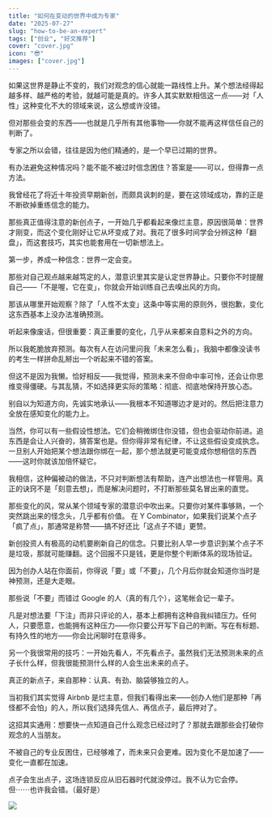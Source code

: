 ```yaml
---
title: "如何在变动的世界中成为专家"
date: "2025-07-27"
slug: "how-to-be-an-expert"
tags: ["创业", "好文推荐"]
cover: "cover.jpg"
icon: "😎"
images: ["cover.jpg"]
---
```

如果这世界是静止不变的，我们对观念的信心就能一路线性上升。某个想法经得起越多样、越严格的考验，就越可能是真的。许多人其实默默相信这一点——对「人性」这种变化不大的领域来说，这么想或许没错。



但对那些会变的东西——也就是几乎所有其他事物——你就不能再这样信任自己的判断了。



专家之所以会错，往往是因为他们精通的，是一个早已过期的世界。



有办法避免这种情况吗？能不能不被过时信念困住？答案是——可以，但得靠一点方法。



我曾经花了将近十年投资早期新创，而颇具讽刺的是，要在这领域成功，靠的正是不断砍掉重练信念的能力。



那些真正值得注意的新创点子，一开始几乎都看起来像烂主意，原因很简单：世界才刚变，而这个变化刚好让它从坏变成了对。我花了很多时间学会分辨这种「翻盘」，而这套技巧，其实也能套用在一切新想法上。



第一步，养成一种信念：世界一定会变。



那些对自己观点越来越笃定的人，潜意识里其实是认定世界静止。只要你不时提醒自己——「不是喔，它在变」，你就会开始训练自己去嗅出风的方向。



那该从哪里开始观察？除了「人性不太变」这条中等实用的原则外，很抱歉，变化这东西基本上没办法准确预测。



听起来像废话，但很重要：真正重要的变化，几乎从来都来自意料之外的方向。



所以我乾脆放弃预测。每次有人在访问里问我「未来怎么看」，我脑中都像没读书的考生一样拼命乱掰出一个听起来不错的答案。



但这不是因为我懒。恰好相反——我觉得，预测未来不但命中率可怜，还会让你思维变得僵硬。与其乱猜，不如选择更实际的策略：彻底、彻底地保持开放心态。



别自以为知道方向，先诚实地承认——我根本不知道哪边才是对的。然后把注意力全放在感知变化的能力上。



当然，你可以有一些假设性想法。它们会稍微绑住你没错，但也会驱动你前进。追东西是会让人兴奋的，猜答案也是。但你得非常有纪律，不让这些假设变成执念。
一旦别人开始把某个想法跟你绑在一起，那个想法就更可能变成你想相信的东西——这时你就该加倍怀疑它。



我相信，这种偏被动的做法，不只对判断想法有帮助，连产出想法也一样管用。真正的诀窍不是「刻意去想」，而是解决问题时，不打断那些莫名冒出来的直觉。



那些变化的风，常从某个领域专家的潜意识中吹出来。只要你对某件事够熟，一个突然跳出来的怪念头，几乎都有价值。
在 Y Combinator，如果我们说某个点子「疯了点」，那通常是称赞——搞不好还比「这点子不错」更赞。



新创投资人有极高的动机要刷新自己的信念。只要比别人早一步意识到某个点子不是垃圾，那就可能赚翻。这个回报不只是钱，更是你整个判断体系的现场验证。



因为创办人站在你面前，你得说「要」或「不要」，几个月后你就会知道你当时是神预测，还是大走眼。



那些说「不要」而错过 Google 的人（真的有几个），这笔帐会记一辈子。



凡是对想法要「下注」而非只评论的人，基本上都拥有这种自我纠错压力。任何人，只要愿意，也能拥有这种压力——你只要公开写下自己的判断。写在有标题、有持久性的地方——你会比闲聊时在意得多。



另一个我很常用的技巧：一开始先看人，不先看点子。虽然我们无法预测未来的点子长什么样，但我很能预测什么样的人会生出未来的点子。



真正的新点子，来自那种：认真、有劲、脑袋够独立的人。



当初我们其实觉得 Airbnb 是烂主意，但我们看得出来——创办人他们是那种「再怪都不会怕」的人，所以我们选择先信人、再信点子，最后押对了。



这招其实通用：想要快一点知道自己什么观念已经过时了？那就去跟那些会打破你观念的人当朋友。



不被自己的专业反困住，已经够难了，而未来只会更难。因为变化不是加速了——变化一直都在加速。



点子会生出点子，这场连锁反应从旧石器时代就没停过。我不认为它会停。
但⋯⋯也许我会错。（最好是）




![](https://prod-files-secure.s3.us-west-2.amazonaws.com/112d0858-5090-4d34-a606-b75eb8d65fd2/46476355-9cf3-4e99-9b7a-3531bc426380/1000202064.png?X-Amz-Algorithm=AWS4-HMAC-SHA256&X-Amz-Content-Sha256=UNSIGNED-PAYLOAD&X-Amz-Credential=ASIAZI2LB46653V7NO5J%2F20251025%2Fus-west-2%2Fs3%2Faws4_request&X-Amz-Date=20251025T010014Z&X-Amz-Expires=3600&X-Amz-Security-Token=IQoJb3JpZ2luX2VjELH%2F%2F%2F%2F%2F%2F%2F%2F%2F%2FwEaCXVzLXdlc3QtMiJHMEUCIQCSASodIR5d%2F7BvbKWACi%2Bf3jPFmvro0T0iW9sDxH0%2FswIgK%2BIXTkX5riKlhDxzG6Cu2363EdPxCjhvMbNuOsByD%2F4q%2FwMIahAAGgw2Mzc0MjMxODM4MDUiDNtjWEMV4zP68%2BFgSyrcA%2BlWCt2V%2BtvgbYblH6tV%2FbQKhGDjYCkTBuaNL1TNSPnQ%2B8iHBWwPBUXlcFhu637aoEJZKLIsAlvpdJ6NAFVSzLl2m9%2B7orFIFeWVE3AJOzCNCGYQ9Tc%2FRodBLaQwWXKPomVSNGj6O1Iy7deTHfwAJ6ahFEYhJC3l3qDcx7%2F525yIrfRkBI%2F5k9mpH30HAFzCrGfzWhiyfUa6TkGRoJDagfzxgAKDPSy5LjWvwYHWNzRtfZJBceB6XNK9hCkJnn%2Bmq7fxl8pPAYxFYFM9o6SA4r5M%2Bdw6rL1Fe2eqRK7yRbIgq7y5IcqFTJgQoipaCsCGnFcgK0Wr7FuVdBfmwcMiHs41SnzM7fY0DqJhamvcXYiIDB%2FcKp9TxW94x2kAMLa6bAyX55qCfjw4jA44TdeE6Vyj970HD%2BGACxxQQfDR5TADFCS55ueTqhFGMPQ7rILqVGQkQv6TX4qpQvkBuFIDZryuOGSi1e21vJHz%2FsVkv6GPzFIybFiwYup0Let51AeSIfk7lCYCbrPq3rYjDqeqsiLtKC2gyoVP9V%2FuKFHInL9qZhEBYf4EaYDDMuyfj9NSq9gcj4LmAhzV8NgICDY7lfJl9C0eDtEz%2BrzFwiZyYzlSkIeVaWncQ7ssUXvuMMGz8McGOqUBsZBYI3qMF1wle2SgaUN8lr3pUZfQL33%2BQ2qBEnKSz9NbRWObrMaF0zp23r%2BbGlq2EdXM837R5Blx%2BnMV%2BMdp0wik5UNAS9S5q1zelNzv8zGRv3aaiq0iIo4iO083P01qrr3g2TR5l9jFOve2h1i1hV3oGr26hSlEEwuXoXa2EZEpuPHyDyqDQdwbBfpjXX5sActN2xm4TYC3m%2FnzrXJBZftzsnHE&X-Amz-Signature=b8ff5325287e8e93d5f846a13315e5a5843e70e5e8eba0999275e2a90df395c3&X-Amz-SignedHeaders=host&x-amz-checksum-mode=ENABLED&x-id=GetObject)

